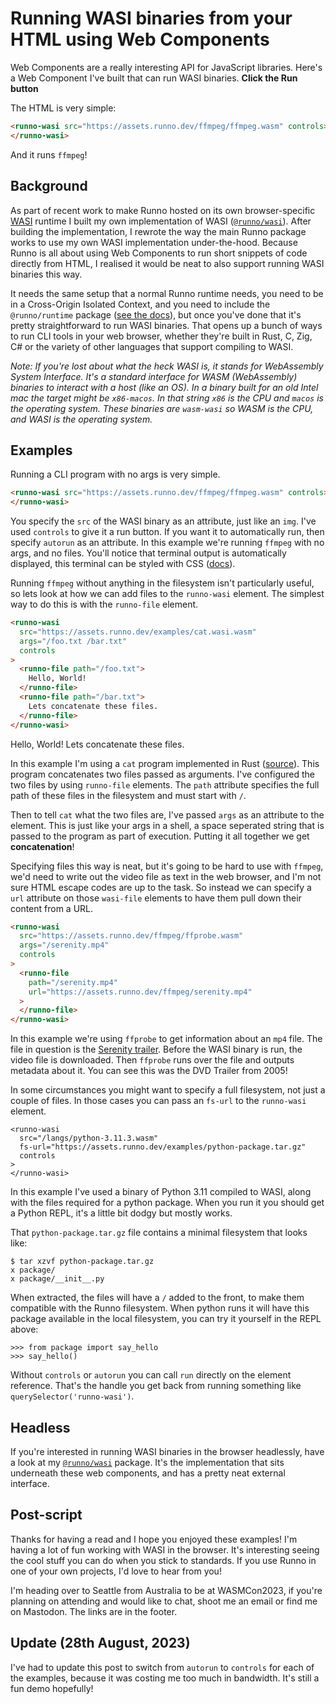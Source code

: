 # Running WASI binaries from your HTML using Web Components

Web Components are a really interesting API for JavaScript libraries. Here's a
Web Component I've built that can run WASI binaries. **Click the Run button**

<runno-wasi src="https://assets.runno.dev/ffmpeg/ffmpeg.wasm" controls></runno-wasi>

The HTML is very simple:

```html
<runno-wasi src="https://assets.runno.dev/ffmpeg/ffmpeg.wasm" controls>
</runno-wasi>
```

And it runs `ffmpeg`!

## Background

As part of recent work to make Runno hosted on its own browser-specific
[WASI](https://wasi.dev) runtime I built my own implementation of WASI
([`@runno/wasi`](/wasi)). After building the implementation, I rewrote the way
the main Runno package works to use my own WASI implementation under-the-hood.
Because Runno is all about using Web Components to run short snippets of code
directly from HTML, I realised it would be neat to also support running WASI
binaries this way.

It needs the same setup that a normal Runno runtime needs, you need to be in a
Cross-Origin Isolated Context, and you need to include the `@runno/runtime`
package ([see the docs](/docs)), but once you've done that it's pretty
straightforward to run WASI binaries. That opens up a bunch of ways to run
CLI tools in your web browser, whether they're built in Rust, C, Zig, C# or the
variety of other languages that support compiling to WASI.

_Note: If you're lost about what the heck WASI is, it stands for WebAssembly
System Interface. It's a standard interface for WASM (WebAssembly) binaries to
interact with a host (like an OS). In a binary built for an old Intel mac the
target might be `x86-macos`. In that string `x86` is the CPU and `macos` is the
operating system. These binaries are `wasm-wasi` so WASM is the CPU, and WASI is
the operating system._

## Examples

Running a CLI program with no args is very simple.

```html
<runno-wasi src="https://assets.runno.dev/ffmpeg/ffmpeg.wasm" controls>
</runno-wasi>
```

<runno-wasi src="https://assets.runno.dev/ffmpeg/ffmpeg.wasm" controls></runno-wasi>

You specify the `src` of the WASI binary as an attribute, just like an `img`.
I've used `controls` to give it a run button. If you want it to automatically
run, then specify `autorun` as an attribute. In this example we're running
`ffmpeg` with no args, and no files. You'll notice that terminal output is
automatically displayed, this terminal can be styled with CSS
([docs](/docs/runtime/)).

Running `ffmpeg` without anything in the filesystem isn't particularly useful,
so lets look at how we can add files to the `runno-wasi` element. The simplest
way to do this is with the `runno-file` element.

<!-- prettier-ignore -->
```html
<runno-wasi
  src="https://assets.runno.dev/examples/cat.wasi.wasm"
  args="/foo.txt /bar.txt"
  controls
>
  <runno-file path="/foo.txt">
    Hello, World!
  </runno-file>
  <runno-file path="/bar.txt">
    Lets concatenate these files.
  </runno-file>
</runno-wasi>
```

<runno-wasi src="https://assets.runno.dev/examples/cat.wasi.wasm" args="/foo.txt /bar.txt" controls>
  <!-- prettier-ignore -->
  <runno-file path="/foo.txt">
    Hello, World!
  </runno-file>
  <!-- prettier-ignore -->
  <runno-file path="/bar.txt">
    Lets concatenate these files.
  </runno-file>
</runno-wasi>

In this example I'm using a `cat` program implemented in Rust ([source](https://gist.github.com/taybenlor/da708221070d96616f1886b88f4a6728)). This program concatenates two
files passed as arguments. I've configured the two files by using `runno-file`
elements. The `path` attribute specifies the full path of these files in the
filesystem and must start with `/`.

Then to tell `cat` what the two files are, I've passed `args` as an attribute to
the element. This is just like your args in a shell, a space seperated string
that is passed to the program as part of execution. Putting it all together we
get **concatenation**!

Specifying files this way is neat, but it's going to be hard to use with
`ffmpeg`, we'd need to write out the video file as text in the web browser, and
I'm not sure HTML escape codes are up to the task. So instead we can specify a
`url` attribute on those `wasi-file` elements to have them pull down their
content from a URL.

```html
<runno-wasi
  src="https://assets.runno.dev/ffmpeg/ffprobe.wasm"
  args="/serenity.mp4"
  controls
>
  <runno-file
    path="/serenity.mp4"
    url="https://assets.runno.dev/ffmpeg/serenity.mp4"
  >
  </runno-file>
</runno-wasi>
```

<runno-wasi src="https://assets.runno.dev/ffmpeg/ffprobe.wasm" args="/serenity.mp4" controls>
<runno-file path="/serenity.mp4" url="https://assets.runno.dev/ffmpeg/serenity.mp4"></runno-file>
</runno-wasi>

In this example we're using `ffprobe` to get information about an `mp4` file.
The file in question is the [Serenity trailer](https://www.youtube.com/watch?v=w8JNjmK5lfk).
Before the WASI binary is run, the video file is downloaded. Then `ffprobe` runs
over the file and outputs metadata about it. You can see this was the DVD
Trailer from 2005!

In some circumstances you might want to specify a full filesystem, not just a
couple of files. In those cases you can pass an `fs-url` to the `runno-wasi`
element.

```
<runno-wasi
  src="/langs/python-3.11.3.wasm"
  fs-url="https://assets.runno.dev/examples/python-package.tar.gz"
  controls
>
</runno-wasi>
```

<runno-wasi src="/langs/python-3.11.3.wasm" fs-url="https://assets.runno.dev/examples/python-package.tar.gz" controls>
</runno-wasi>

In this example I've used a binary of Python 3.11 compiled to WASI, along with
the files required for a python package. When you run it you should get a Python
REPL, it's a little bit dodgy but mostly works.

That `python-package.tar.gz` file contains a minimal filesystem that looks like:

```
$ tar xzvf python-package.tar.gz
x package/
x package/__init__.py
```

When extracted, the files will have a `/` added to the front, to make
them compatible with the Runno filesystem. When python runs it will have this
package available in the local filesystem, you can try it yourself in the REPL
above:

```
>>> from package import say_hello
>>> say_hello()
```

Without `controls` or `autorun` you can call `run` directly on the element
reference. That's the handle you get back from running something like
`querySelector('runno-wasi')`.

## Headless

If you're interested in running WASI binaries in the browser headlessly, have a
look at my [`@runno/wasi`](https://www.npmjs.com/package/@runno/wasi) package.
It's the implementation that sits underneath these web components, and has a
pretty neat external interface.

## Post-script

Thanks for having a read and I hope you enjoyed these examples! I'm having a lot
of fun working with WASI in the browser. It's interesting seeing the cool stuff
you can do when you stick to standards. If you use Runno in one of your own
projects, I'd love to hear from you!

I'm heading over to Seattle from Australia to be at WASMCon2023, if you're
planning on attending and would like to chat, shoot me an email or find me
on Mastodon. The links are in the footer.

## Update (28th August, 2023)

I've had to update this post to switch from `autorun` to `controls` for each of
the examples, because it was costing me too much in bandwidth. It's still a fun
demo hopefully!
